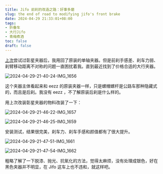 ```yaml
---
title: Jifo 前刹的改造之路：好事多磨
slug: the end of road to modifying jifo's front brake
date: 2024-04-29 21:33:01+08:00
tags:
- 折叠车
- 大行Jifo
- 青梅煮酒
toc: false
draft: false
---
```


[上次](/posts/the-road-to-modifying-jifos-front-brake/)尝试过彰星夹器后，我用回了原装的单轴夹器。但是前刹手感差、刹车力弱、刹臂移动距离不对称的问题一直困扰着我。直到最近找到了价格合适的大行夹器。

![2024-04-29-21-40-24-IMG_1656](https://raw.githubusercontent.com/xbot/image-hosting/master/blog/20240429214024000-eceec2102f4cf44f1bc3712f14dd619a.avif)

这个夹器主体看起来和 eezz 的原装夹器一样，只是螺帽螺杆是公路车那种隐藏式的，而且是后刹。我没有 eezz ，不了解原装后刹是什么样的。

用上次改装彰星夹器的物料改装了一下：

![2024-04-29-21-46-22-IMG_1657](https://raw.githubusercontent.com/xbot/image-hosting/master/blog/20240429214622000-89b381f3c5982c919be10b8ab8c38dd1.avif)

![2024-04-29-21-46-25-IMG_1659](https://raw.githubusercontent.com/xbot/image-hosting/master/blog/20240429214625000-7eb23b00ba480ecb2e915132f0092217.avif)

安装测试，结果很完美，刹车力、刹车手感和颜值都有了很大提升。

![2024-04-29-21-47-51-IMG_1661](https://raw.githubusercontent.com/xbot/image-hosting/master/blog/20240429214751000-a16ef566dfb367d0d77721ff03a42ff8.avif)

![2024-04-29-21-47-54-IMG_1662](https://raw.githubusercontent.com/xbot/image-hosting/master/blog/20240429214754000-3006937d8c16d30a1c40f5b66993b1fa.avif)

粗略了解了一下脱漆、抛光、抗氧化的方法，觉得太麻烦，没有处理成银色，好在黑色夹器并不明显，在 Jifo 这车上也不违和，就这样吧。